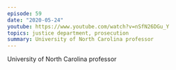 ```yaml
---
episode: 59
date: "2020-05-24"
youtube: https://www.youtube.com/watch?v=nSfN26DGu_Y
topics: justice department, prosecution
summary: University of North Carolina professor
---
```


University of North Carolina professor
